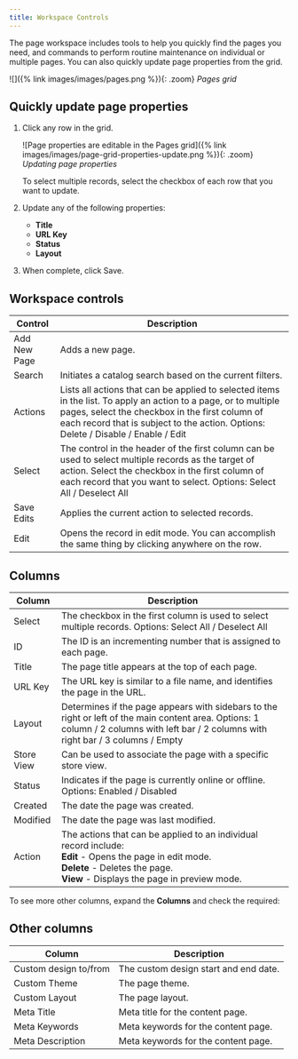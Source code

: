 ```yaml
---
title: Workspace Controls
---
```


The page workspace includes tools to help you quickly find the pages you need, and commands to perform routine maintenance on individual or multiple pages. You can also quickly update page properties from the grid.

![]({% link images/images/pages.png %}){: .zoom}
_Pages grid_

## Quickly update page properties

1. Click any row in the grid.

   ![Page properties are editable in the Pages grid]({% link images/images/page-grid-properties-update.png %}){: .zoom}
   _Updating page properties_

   To select multiple records, select the checkbox of each row that you want to update.

1. Update any of the following properties:

   - **Title**
   - **URL Key**
   - **Status**
   - **Layout**

1. When complete, click <span class="btn">Save</span>.

## Workspace controls

|Control|Description|
|--- |--- |
|Add New Page|Adds a new page.|
|Search|Initiates a catalog search based on the current filters.|
|Actions|Lists all actions that can be applied to selected items in the list. To apply an action to a page, or to multiple pages, select the checkbox in the first column of each record that is subject to the action. Options: Delete / Disable / Enable / Edit|
|Select|The control in the header of the first column can be used to select multiple records as the target of action. Select the checkbox in the first column of each record that you want to select. Options: Select All / Deselect All|
|Save Edits|Applies the current action to selected records.|
|Edit|Opens the record in edit mode. You can accomplish the same thing by clicking anywhere on the row.|

## Columns

|Column|Description|
|--- |--- |
|Select|The checkbox in the first column is used to select multiple records. Options: Select All / Deselect All|
|ID|The ID is an incrementing number that is assigned to each page.|
|Title|The page title appears at the top of each page.|
|URL Key|The URL key is similar to a file name, and identifies the page in the URL.|
|Layout|Determines if the page appears with sidebars to the right or left of the main content area. Options: 1 column / 2 columns with left bar / 2 columns with right bar / 3 columns / Empty|
|Store View|Can be used to associate the page with a specific store view.|
|Status|Indicates if the page is currently online or offline. Options: Enabled / Disabled|
|Created|The date the page was created.|
|Modified|The date the page was last modified.|
|Action|The actions that can be applied to an individual record include:<br/>**Edit** - Opens the page in edit mode.<br/>**Delete** - Deletes the page.<br/>**View** - Displays the page in preview mode.|

To see more other columns, expand the **Columns** and check the required:

## Other columns

|Column|Description|
|--- |--- |
|Custom design to/from|The custom design start and end date.|
|Custom Theme|The page theme.|
|Custom Layout|The page layout.|
|Meta Title|Meta title for the content page.|
|Meta Keywords|Meta keywords for the content page.|
|Meta Description|Meta keywords for the content page.|
